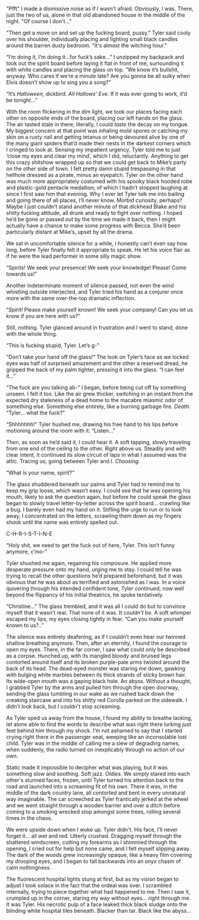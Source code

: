 "Pfft" I made a dismissive noise as if I wasn't afraid. Obviously, I was. There, just the two of us, alone in that old abandoned house in the middle of the night. "Of course I don't..."

"Then get a move on and set up the fucking board, pussy." Tyler said cooly over his shoulder, individually placing and lighting small black candles around the barren dusty bedroom. "It's almost the witching hour."

“I’m doing it, I’m doing it…for fuck’s sake…” I unzipped my backpack and took out the spirit board before laying it flat in front of me, surrounding it with white candles and placing the glass on top. “We know it’s bullshit, anyway. Who cares if we’re a minute late? Are you gonna be all sulky when Elvis doesn’t show up to sing you a song?”

“It’s *Halloween,* dickbird. *All Hallows’ Eve.* If it was ever going to work, it’d be tonight…”

With the room flickering in the dim light, we took our places facing each other on opposite ends of the board, placing our left hands on the glass. The air tasted stale in there, literally, I could *taste* the decay on my tongue. My biggest concern at that point was inhaling mold spores or catching my skin on a rusty nail and getting tetanus or being devoured alive by one of the many giant spiders that’d made their nests in the darkest corners which I cringed to look at. Sensing my impatient urgency, Tyler told me to just ‘close my eyes and clear my mind’, which I did, reluctantly. Anything to get this crazy shitshow wrapped up so that we could get back to Mike’s party on the other side of town. I felt pretty damn stupid trespassing in that hellhole dressed as a pirate, minus an eyepatch. Tyler on the other hand was much more appropriately costumed with his spooky black hooded robe and plastic-gold pentacle medallion; of which I hadn’t stopped laughing at since I first saw him that evening. Why I ever let Tyler talk me into bailing and going there of all places, I’ll never know. Morbid curiosity, perhaps? Maybe I just couldn’t stand another minute of that dickhead Blake and his shitty fucking attitude, all drunk and ready to fight over nothing. I hoped he’d be gone or passed out by the time we made it back, then I might actually have a chance to make some progress with Becca. She’d been particularly distant at Mike’s, upset by all the drama.

We sat in uncomfortable silence for a while, I honestly can’t even say how long, before Tyler finally felt it appropriate to speak. He let his voice flair as if he were the lead performer in some silly magic show.

“Spirits! We seek your presence! We seek your knowledge! Please! Come towards us!”

Another indeterminate moment of silence passed, not even the wind whistling outside interjected, and Tyler tried his hand as a conjurer once more with the same over-the-top dramatic inflection.

“*Spirit!* Please make yourself known! We seek your company! Can you let us know if you are here with us?”

Still, nothing. Tyler glanced around in frustration and I went to stand, done with the whole thing.

“This is fucking stupid, Tyler. Let’s g-”

“Don’t take your hand off the glass!” The look on Tyler’s face as we locked eyes was half of surprised amazement and the other a reserved dread, he gripped the back of my palm tighter, pressing it into the glass. “I can feel it…”

“The fuck are you talking ab-” I began, before being cut off by something unseen. I felt it too. Like the air grew thicker, switching in an instant from the expected dry staleness of a dead home to the macabre miasmic odor of something else. Something else entirely, like a burning garbage fire. *Death.* “Tyler… what the fuck?”

“Shhhhhhh!” Tyler hushed me, drawing his free hand to his lips before motioning around the room with it. “Listen…”

Then, as soon as he’d said it, I could hear it. A soft tapping, slowly traveling from one end of the ceiling to the other. Right above us. Steadily and with clear intent, it continued its slow circuit of laps in what I assumed was the attic. Tracing us, going between Tyler and I. *Choosing.*

“What is your name, spirit?”

The glass shuddered beneath our palms and Tyler had to remind me to keep my grip loose, which wasn’t easy. I could see that he was opening his mouth, likely to ask the question again, but before he could speak the glass began to slowly travel letter-by-letter across the spirit board… crawling like a bug. I barely even had my hand on it. Stifling the urge to run or to look away, I concentrated on the letters, scrawling them down as my fingers shook until the name was entirely spelled out.

C-H-R-I-S-T-I-N-E

“Holy shit, we need to get the fuck out of here, Tyler. This isn’t funny anymore, c’mo-”

Tyler shushed me again, regaining his composure. He applied more desperate pressure onto my hand, urging me to stay. I could tell he was trying to recall the other questions he’d prepared beforehand, but it was obvious that he was about as terrified and astonished as I was. In a voice quivering through his intended confident tone, Tyler continued; now well beyond the flippancy of his initial theatrics, he spoke tentatively.

“Christine…” The glass trembled, and it was all I could do but to convince myself that it wasn’t real. That none of it was. It *couldn't* be. A soft whimper escaped my lips, my eyes closing tightly in fear. “Can you make yourself known to us?..”

The silence was entirely deafening, as if I couldn’t even hear our twinned shallow breathing anymore. Then, after an eternity, I found the courage to open my eyes. There, in the far corner, I saw what could only be described as a corpse. Hunched up, with its mangled bloody and bruised legs contorted around itself and its broken purple-pale arms twisted around the back of its head. The dead-eyed monster was staring me down, gawking with bulging white marbles between its thick strands of sticky brown hair. Its wide-open mouth was a gaping black hole. An abyss. Without a thought, I grabbed Tyler by the arms and pulled him through the open doorway, sending the glass tumbling in our wake as we rushed back down the creaking staircase and into his shitty red Corolla parked on the sidewalk. I didn’t look back, but I couldn't stop screaming.

As Tyler sped us away from the house, I found my ability to breathe lacking, let alone able to find the words to describe what was right there lurking just feet behind him through my shock. I’m not ashamed to say that I started crying right there in the passenger seat, weeping like an inconsolable lost child. Tyler was in the middle of calling me a slew of degrading names, when suddenly, the radio turned on inexplicably through no action of our own.

Static made it impossible to decipher what was playing, but it was something slow and soothing. Soft jazz. *Oldies*. We simply stared into each other's stunned faces, frozen, until Tyler turned his attention back to the road and launched into a screaming fit of his own. There it was, in the middle of the dark country lane, all contorted and bent in every unnatural way imaginable. The car screeched as Tyler frantically jerked at the wheel and we went straight through a wooden barrier and over a ditch before coming to a smoking wrecked stop amongst some trees, rolling several times in the chaos.

We were upside down when I woke up. Tyler didn't. His face, I’ll never forget it… all wet and red. Utterly crushed. Dragging myself through the shattered windscreen, cutting my forearms as I shimmied through the opening, I cried out for help but none came, and I felt myself slipping away. The dark of the woods grew increasingly opaque, like a heavy film covering my drooping eyes, and I began to fall backwards into an onyx chasm of calm nothingness.

The fluorescent hospital lights stung at first, but as my vision began to adjust I took solace in the fact that the ordeal was over. I scrambled internally, trying to piece together what had happened to me. Then I saw it, crumpled up in the corner, staring my way without eyes… right through me. It was Tyler. His necrotic pulp of a face leaked thick black sludge onto the blinding white hospital tiles beneath. Blacker than tar. Black like the abyss…